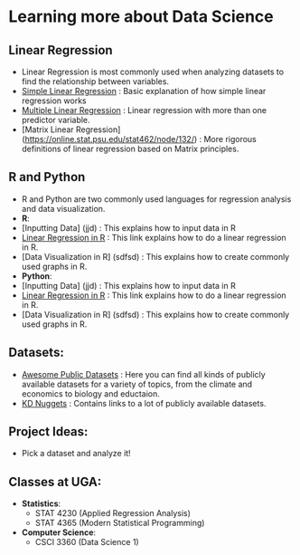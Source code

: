# Learning more about Data Science
## Linear Regression
* Linear Regression is most commonly used when analyzing datasets to find the relationship between variables. 
* [Simple Linear Regression](https://online.stat.psu.edu/stat462/node/91/) : Basic explanation of how simple linear regression works
* [Multiple Linear Regression](https://online.stat.psu.edu/stat462/node/131/) : Linear regression with more than one predictor variable. 
* [Matrix Linear Regression] (https://online.stat.psu.edu/stat462/node/132/) : More rigorous definitions of linear regression based on Matrix principles. 
## R and Python
* R and Python are two commonly used languages for regression analysis and data visualization. 
* **R**:
 * [Inputting Data] (jjd) : This explains how to input data in R
 * [Linear Regression in R](https://www.datacamp.com/community/tutorials/linear-regression-R) : This link explains how to do a linear regression in R.
 * [Data Visualization in R] (sdfsd) : This explains how to create commonly used graphs in R. 
* **Python**: 
 * [Inputting Data] (jjd) : This explains how to input data in R
 * [Linear Regression in R](https://www.datacamp.com/community/tutorials/linear-regression-R) : This link explains how to do a linear regression in R.
 * [Data Visualization in R] (sdfsd) : This explains how to create commonly used graphs in R. 
 ## Datasets:
* [Awesome Public Datasets](https://github.com/awesomedata/awesome-public-datasets) : Here you can find all kinds of publicly available datasets for a variety of topics, from the climate and economics to biology and eductaion.
* [KD Nuggets](https://www.kdnuggets.com/datasets/index.html) : Contains links to a lot of publicly available datasets.
## Project Ideas:
* Pick a dataset and analyze it!
## Classes at UGA:
* **Statistics**: 
  * STAT 4230 (Applied Regression Analysis)
  * STAT 4365 (Modern Statistical Programming)
* **Computer Science**: 
  * CSCI 3360 (Data Science 1)
